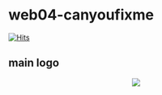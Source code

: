 # web04-canyoufixme

[![Hits](https://hits.seeyoufarm.com/api/count/incr/badge.svg?url=https://github.com/boostcampwm-2021/web04-canyoufixme/hit-counter&count_bg=%239D17CB&title_bg=%23555555&icon=javascript.svg&icon_color=%23E7E7E7&title=hits&edge_flat=false)](https://hits.seeyoufarm.com)

## main logo
<div align="center">
  <img src="https://s3.us-west-2.amazonaws.com/secure.notion-static.com/c52c0f32-022b-4734-a1ca-8a5b3657084c/canyoufixme_upscalex2.png?X-Amz-Algorithm=AWS4-HMAC-SHA256&X-Amz-Credential=AKIAT73L2G45O3KS52Y5%2F20211026%2Fus-west-2%2Fs3%2Faws4_request&X-Amz-Date=20211026T093902Z&X-Amz-Expires=86400&X-Amz-Signature=265f2670ba97c5e3b2d0301a3a971615c374e8fa6ceaae4fc1b6a43dc91d865d&X-Amz-SignedHeaders=host&response-content-disposition=filename%20%3D%22canyoufixme_upscalex2.png%22"/>
</div>

